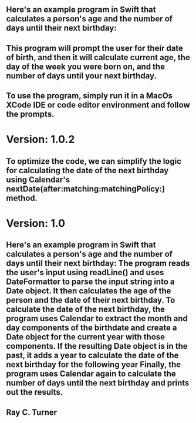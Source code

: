 ## Here's an example program in Swift that calculates a person's age and the number of days until their next birthday:

## This program will prompt the user for their date of birth, and then it will calculate current age, the day of the week you were born on, and the number of days until your next birthday.

## To use the program, simply run it in a MacOs XCode IDE or code editor environment and follow the prompts.


# Version: 1.0.2
## To optimize the code, we can simplify the logic for calculating the date of the next birthday using Calendar's nextDate(after:matching:matchingPolicy:) method.


# Version: 1.0
## Here's an example program in Swift that calculates a person's age and the number of days until their next birthday: The program reads the user's input using readLine() and uses DateFormatter to parse the input string into a Date object. It then calculates the age of the person and the date of their next birthday. To calculate the date of the next birthday, the program uses Calendar to extract the month and day components of the birthdate and create a Date object for the current year with those components. If the resulting Date object is in the past, it adds a year to calculate the date of the next birthday for the following year Finally, the program uses Calendar again to calculate the number of days until the next birthday and prints out the results.


## Ray C. Turner
